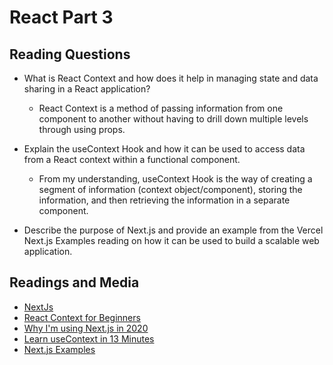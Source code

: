 # React Part 3

## Reading Questions

* What is React Context and how does it help in managing state and data sharing in a React application?
  * React Context is a method of passing information from one component to another without having to drill down multiple levels through using props.

* Explain the useContext Hook and how it can be used to access data from a React context within a functional component.
  * From my understanding, useContext Hook is the way of creating a segment of information (context object/component), storing the information, and then retrieving the information in a separate component.

* Describe the purpose of Next.js and provide an example from the Vercel Next.js Examples reading on how it can be used to build a scalable web application.

## Readings and Media

* [NextJs](https://nextjs.org/learn/basics/getting-started)
* [React Context for Beginners](https://www.freecodecamp.org/news/react-context-for-beginners/)
* [Why I'm using Next.js in 2020](https://www.youtube.com/watch?v=rtgbaKBhdkk)
* [Learn useContext in 13 Minutes](https://www.youtube.com/watch?v=5LrDIWkK_Bc)
* [Next.js Examples](https://github.com/vercel/next.js/tree/canary/examples)